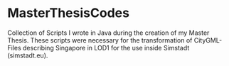 # MasterThesisCodes
Collection of Scripts I wrote in Java during the creation of my Master Thesis.
These scripts were necessary for the transformation of CityGML-Files describing Singapore in LOD1 for the use inside Simstadt (simstadt.eu). 
